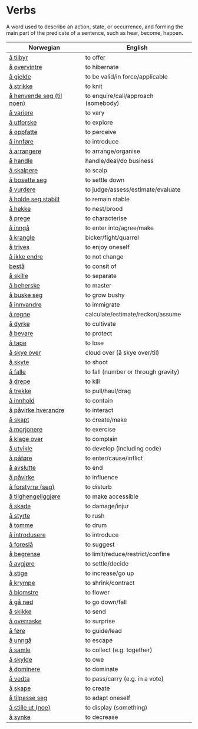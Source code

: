 # Verbs

A word used to describe an action, state, or occurrence, and forming the main part of the predicate of a sentence, such as hear, become, happen.

| Norwegian | English |
| --- | --- |
| [å tilbyr](https://www.ordnett.no/search?language=no&phrase=å%20tilbyr) | to offer |
| [å overvintre](https://www.ordnett.no/search?language=no&phrase=å%20overvintre) | to hibernate |
| [å gjelde](https://www.ordnett.no/search?language=no&phrase=å%20gjelde) | to be valid/in force/applicable |
| [å strikke](https://www.ordnett.no/search?language=no&phrase=å%20strikke) | to knit |
| [å henvende seg (til noen)](https://www.ordnett.no/search?language=no&phrase=å%20henvende%20seg%20(til%20noen)) | to enquire/call/approach (somebody) |
| [å variere](https://www.ordnett.no/search?language=no&phrase=å%20variere) | to vary |
| [å utforske](https://www.ordnett.no/search?language=no&phrase=å%20utforske) | to explore |
| [å oppfatte](https://www.ordnett.no/search?language=no&phrase=å%20oppfatte) | to perceive |
| [å innføre](https://www.ordnett.no/search?language=no&phrase=å%20innføre) | to introduce |
| [å arrangere](https://www.ordnett.no/search?language=no&phrase=å%20arrangere) | to arrange/organise |
| [å handle](https://www.ordnett.no/search?language=no&phrase=å%20handle) | handle/deal/do business |
| [å skalpere](https://www.ordnett.no/search?language=no&phrase=å%20skalpere) | to scalp |
| [å bosette seg](https://www.ordnett.no/search?language=no&phrase=å%20bosette%20seg) | to settle down |
| [å vurdere](https://www.ordnett.no/search?language=no&phrase=å%20vurdere) | to judge/assess/estimate/evaluate |
| [å holde seg stabilt](https://www.ordnett.no/search?language=no&phrase=å%20holde%20seg%20stabilt) | to remain stable |
| [å hekke](https://www.ordnett.no/search?language=no&phrase=å%20hekke) | to nest/brood |
| [å prege](https://www.ordnett.no/search?language=no&phrase=å%20prege) | to characterise |
| [å inngå](https://www.ordnett.no/search?language=no&phrase=å%20inngå) | to enter into/agree/make |
| [å krangle](https://www.ordnett.no/search?language=no&phrase=å%20krangle) | bicker/fight/quarrel |
| [å trives](https://www.ordnett.no/search?language=no&phrase=å%20trives) | to enjoy oneself |
| [å ikke endre](https://www.ordnett.no/search?language=no&phrase=å%20ikke%20endre) | to not change |
| [bestå](https://www.ordnett.no/search?language=no&phrase=bestå) | to consit of |
| [å skille](https://www.ordnett.no/search?language=no&phrase=å%20skille) | to separate |
| [å beherske](https://www.ordnett.no/search?language=no&phrase=å%20beherske) | to master |
| [å buske seg](https://www.ordnett.no/search?language=no&phrase=å%20buske%20seg) | to grow bushy |
| [å innvandre](https://www.ordnett.no/search?language=no&phrase=å%20innvandre) | to immigrate |
| [å regne](https://www.ordnett.no/search?language=no&phrase=å%20regne) | calculate/estimate/reckon/assume |
| [å dyrke](https://www.ordnett.no/search?language=no&phrase=å%20dyrke) | to cultivate |
| [å bevare](https://www.ordnett.no/search?language=no&phrase=å%20bevare) | to protect |
| [å tape](https://www.ordnett.no/search?language=no&phrase=å%20tape) | to lose |
| [å skye over](https://www.ordnett.no/search?language=no&phrase=å%20skye%20over) | cloud over (å skye over/til) |
| [å skyte](https://www.ordnett.no/search?language=no&phrase=å%20skyte) | to shoot |
| [å falle](https://www.ordnett.no/search?language=no&phrase=å%20falle) | to fall (number or through gravity) |
| [å drepe](https://www.ordnett.no/search?language=no&phrase=å%20drepe) | to kill |
| [å trekke](https://www.ordnett.no/search?language=no&phrase=å%20trekke) | to pull/haul/drag |
| [å innhold](https://www.ordnett.no/search?language=no&phrase=å%20innhold) | to contain |
| [å påvirke hverandre](https://www.ordnett.no/search?language=no&phrase=å%20påvirke%20hverandre) | to interact |
| [å skapt](https://www.ordnett.no/search?language=no&phrase=å%20skapt) | to create/make |
| [å morjonere](https://www.ordnett.no/search?language=no&phrase=å%20morjonere) | to exercise |
| [å klage over](https://www.ordnett.no/search?language=no&phrase=å%20klage%20over) | to complain |
| [å utvikle](https://www.ordnett.no/search?language=no&phrase=å%20utvikle) | to develop (including code) |
| [å påføre](https://www.ordnett.no/search?language=no&phrase=å%20påføre) | to enter/cause/inflict |
| [å avslutte](https://www.ordnett.no/search?language=no&phrase=å%20avslutte) | to end |
| [å påvirke](https://www.ordnett.no/search?language=no&phrase=å%20påvirke) | to influence |
| [å forstyrre (seg)](https://www.ordnett.no/search?language=no&phrase=å%20forstyrre%20(seg)) | to disturb |
| [å tilghengeliggjøre](https://www.ordnett.no/search?language=no&phrase=å%20tilghengeliggjøre) | to make accessible |
| [å skade](https://www.ordnett.no/search?language=no&phrase=å%20skade) | to damage/injur |
| [å styrte](https://www.ordnett.no/search?language=no&phrase=å%20styrte) | to rush |
| [å tomme](https://www.ordnett.no/search?language=no&phrase=å%20tomme) | to drum |
| [å introdusere](https://www.ordnett.no/search?language=no&phrase=å%20introdusere) | to introduce |
| [å foreslå](https://www.ordnett.no/search?language=no&phrase=å%20foreslå) | to suggest |
| [å begrense](https://www.ordnett.no/search?language=no&phrase=å%20begrense) | to limit/reduce/restrict/confine |
| [å avgjøre](https://www.ordnett.no/search?language=no&phrase=å%20avgjøre) | to settle/decide |
| [å stige](https://www.ordnett.no/search?language=no&phrase=å%20stige) | to increase/go up |
| [å krympe](https://www.ordnett.no/search?language=no&phrase=å%20krympe) | to shrink/contract |
| [å blomstre](https://www.ordnett.no/search?language=no&phrase=å%20blomstre) | to flower |
| [å gå ned](https://www.ordnett.no/search?language=no&phrase=å%20gå%20ned) | to go down/fall |
| [å skikke](https://www.ordnett.no/search?language=no&phrase=å%20skikke) | to send |
| [å overraske](https://www.ordnett.no/search?language=no&phrase=å%20overraske) | to surprise |
| [å føre](https://www.ordnett.no/search?language=no&phrase=å%20føre) | to guide/lead |
| [å unngå](https://www.ordnett.no/search?language=no&phrase=å%20unngå) | to escape |
| [å samle](https://www.ordnett.no/search?language=no&phrase=å%20samle) | to collect (e.g. together) |
| [å skylde](https://www.ordnett.no/search?language=no&phrase=å%20skylde) | to owe |
| [å dominere](https://www.ordnett.no/search?language=no&phrase=å%20dominere) | to dominate |
| [å vedta](https://www.ordnett.no/search?language=no&phrase=å%20vedta) | to pass/carry (e.g. in a vote) |
| [å skape](https://www.ordnett.no/search?language=no&phrase=å%20skape) | to create |
| [å tilpasse seg](https://www.ordnett.no/search?language=no&phrase=å%20tilpasse%20seg) | to adapt oneself |
| [å stille ut (noe)](https://www.ordnett.no/search?language=no&phrase=å%20stille%20ut%20(noe)) | to display (something) |
| [å synke](https://www.ordnett.no/search?language=no&phrase=å%20synke) | to decrease |

